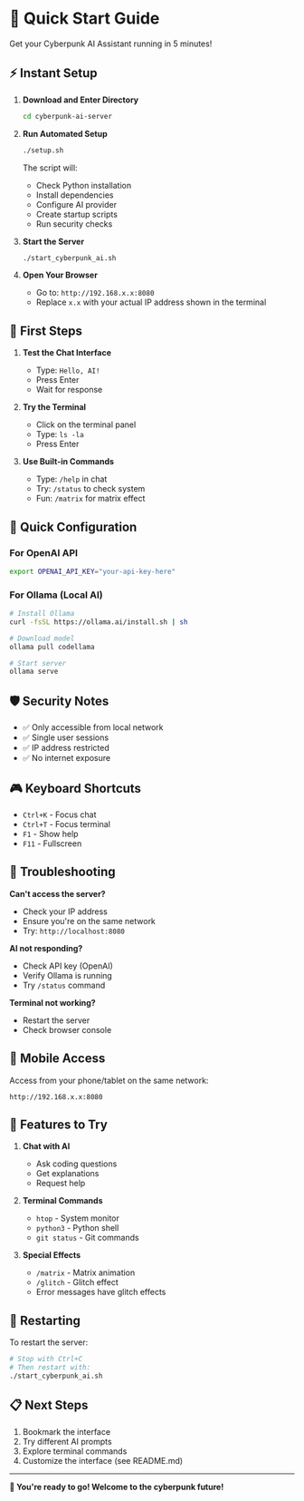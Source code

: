 # 🚀 Quick Start Guide

Get your Cyberpunk AI Assistant running in 5 minutes!

## ⚡ Instant Setup

1. **Download and Enter Directory**
   ```bash
   cd cyberpunk-ai-server
   ```

2. **Run Automated Setup**
   ```bash
   ./setup.sh
   ```
   
   The script will:
   - Check Python installation
   - Install dependencies
   - Configure AI provider
   - Create startup scripts
   - Run security checks

3. **Start the Server**
   ```bash
   ./start_cyberpunk_ai.sh
   ```

4. **Open Your Browser**
   - Go to: `http://192.168.x.x:8080`
   - Replace `x.x` with your actual IP address shown in the terminal

## 🎯 First Steps

1. **Test the Chat Interface**
   - Type: `Hello, AI!`
   - Press Enter
   - Wait for response

2. **Try the Terminal**
   - Click on the terminal panel
   - Type: `ls -la`
   - Press Enter

3. **Use Built-in Commands**
   - Type: `/help` in chat
   - Try: `/status` to check system
   - Fun: `/matrix` for matrix effect

## 🔧 Quick Configuration

### For OpenAI API
```bash
export OPENAI_API_KEY="your-api-key-here"
```

### For Ollama (Local AI)
```bash
# Install Ollama
curl -fsSL https://ollama.ai/install.sh | sh

# Download model
ollama pull codellama

# Start server
ollama serve
```

## 🛡️ Security Notes

- ✅ Only accessible from local network
- ✅ Single user sessions
- ✅ IP address restricted
- ✅ No internet exposure

## 🎮 Keyboard Shortcuts

- `Ctrl+K` - Focus chat
- `Ctrl+T` - Focus terminal
- `F1` - Show help
- `F11` - Fullscreen

## 🐛 Troubleshooting

**Can't access the server?**
- Check your IP address
- Ensure you're on the same network
- Try: `http://localhost:8080`

**AI not responding?**
- Check API key (OpenAI)
- Verify Ollama is running
- Try `/status` command

**Terminal not working?**
- Restart the server
- Check browser console

## 📱 Mobile Access

Access from your phone/tablet on the same network:
```
http://192.168.x.x:8080
```

## 🎨 Features to Try

1. **Chat with AI**
   - Ask coding questions
   - Get explanations
   - Request help

2. **Terminal Commands**
   - `htop` - System monitor
   - `python3` - Python shell
   - `git status` - Git commands

3. **Special Effects**
   - `/matrix` - Matrix animation
   - `/glitch` - Glitch effect
   - Error messages have glitch effects

## 🔄 Restarting

To restart the server:
```bash
# Stop with Ctrl+C
# Then restart with:
./start_cyberpunk_ai.sh
```

## 📋 Next Steps

1. Bookmark the interface
2. Try different AI prompts
3. Explore terminal commands
4. Customize the interface (see README.md)

---

**🎉 You're ready to go! Welcome to the cyberpunk future!**